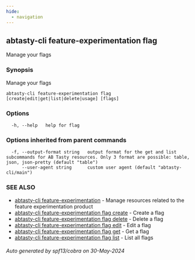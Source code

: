 ```yaml
---
hide:
  - navigation
---
```

## abtasty-cli feature-experimentation flag

Manage your flags

### Synopsis

Manage your flags

```
abtasty-cli feature-experimentation flag [create|edit|get|list|delete|usage] [flags]
```

### Options

```
  -h, --help   help for flag
```

### Options inherited from parent commands

```
  -f, --output-format string   output format for the get and list subcommands for AB Tasty resources. Only 3 format are possible: table, json, json-pretty (default "table")
      --user-agent string      custom user agent (default "abtasty-cli/main")
```

### SEE ALSO

* [abtasty-cli feature-experimentation](abtasty-cli_feature-experimentation.md)	 - Manage resources related to the feature experimentation product
* [abtasty-cli feature-experimentation flag create](abtasty-cli_feature-experimentation_flag_create.md)	 - Create a flag
* [abtasty-cli feature-experimentation flag delete](abtasty-cli_feature-experimentation_flag_delete.md)	 - Delete a flag
* [abtasty-cli feature-experimentation flag edit](abtasty-cli_feature-experimentation_flag_edit.md)	 - Edit a flag
* [abtasty-cli feature-experimentation flag get](abtasty-cli_feature-experimentation_flag_get.md)	 - Get a flag
* [abtasty-cli feature-experimentation flag list](abtasty-cli_feature-experimentation_flag_list.md)	 - List all flags

###### Auto generated by spf13/cobra on 30-May-2024
